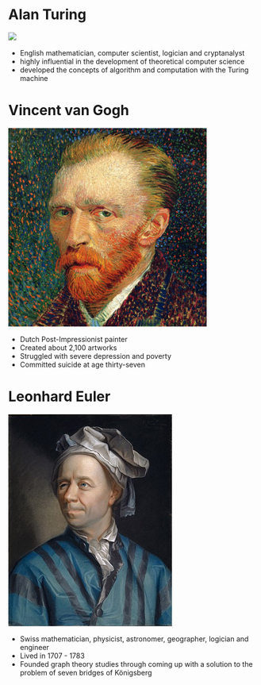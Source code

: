 # Alan Turing 

![](img/turing.png)

* English mathematician, computer scientist, logician and  cryptanalyst
* highly influential in the development of theoretical computer science
* developed the concepts of algorithm and computation with the Turing machine

# Vincent van Gogh

![](img/vincent.jpeg)

* Dutch Post-Impressionist painter
* Created about 2,100 artworks
* Struggled with severe depression and poverty
* Committed suicide at age thirty-seven

# Leonhard Euler

![](img/Leonhard_Euler.jpg)

* Swiss mathematician, physicist, astronomer, geographer, logician and engineer
* Lived in 1707 - 1783 
* Founded graph theory studies through coming up with a solution to the problem of seven bridges of Königsberg
